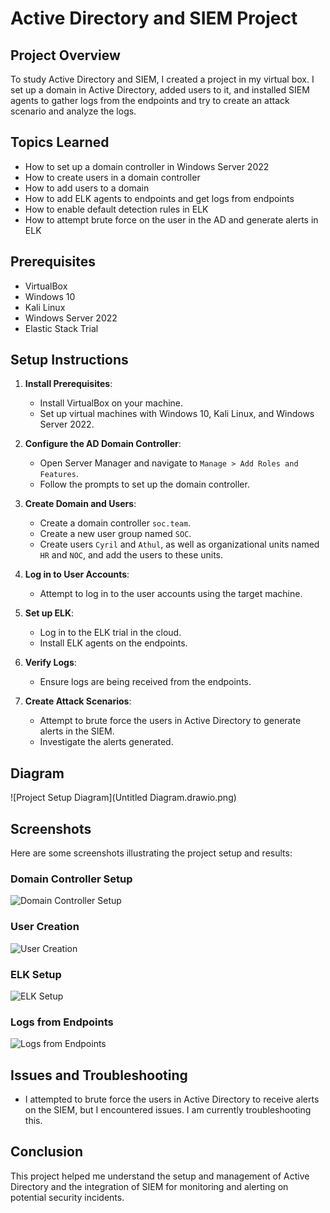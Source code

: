 # Active Directory and SIEM Project

## Project Overview

To study Active Directory and SIEM, I created a project in my virtual box. I set up a domain in Active Directory, added users to it, and installed SIEM agents to gather logs from the endpoints and try to create an attack scenario and analyze the logs.

## Topics Learned

- How to set up a domain controller in Windows Server 2022
- How to create users in a domain controller
- How to add users to a domain
- How to add ELK agents to endpoints and get logs from endpoints
- How to enable default detection rules in ELK
- How to attempt brute force on the user in the AD and generate alerts in ELK

## Prerequisites

- VirtualBox
- Windows 10
- Kali Linux
- Windows Server 2022
- Elastic Stack Trial

## Setup Instructions

1. **Install Prerequisites**:
   - Install VirtualBox on your machine.
   - Set up virtual machines with Windows 10, Kali Linux, and Windows Server 2022.

2. **Configure the AD Domain Controller**:
   - Open Server Manager and navigate to `Manage > Add Roles and Features`.
   - Follow the prompts to set up the domain controller.

3. **Create Domain and Users**:
   - Create a domain controller `soc.team`.
   - Create a new user group named `SOC`.
   - Create users `Cyril` and `Athul`, as well as organizational units named `HR` and `NOC`, and add the users to these units.

4. **Log in to User Accounts**:
   - Attempt to log in to the user accounts using the target machine.

5. **Set up ELK**:
   - Log in to the ELK trial in the cloud.
   - Install ELK agents on the endpoints.

6. **Verify Logs**:
   - Ensure logs are being received from the endpoints.

7. **Create Attack Scenarios**:
   - Attempt to brute force the users in Active Directory to generate alerts in the SIEM.
   - Investigate the alerts generated.

## Diagram

![Project Setup Diagram](Untitled Diagram.drawio.png)

## Screenshots

Here are some screenshots illustrating the project setup and results:

### Domain Controller Setup

![Domain Controller Setup](screenshots/domain_controller_setup.png)

### User Creation

![User Creation](screenshots/user_creation.png)

### ELK Setup

![ELK Setup](screenshots/elk_setup.png)

### Logs from Endpoints

![Logs from Endpoints](screenshots/logs_from_endpoints.png)

## Issues and Troubleshooting

- I attempted to brute force the users in Active Directory to receive alerts on the SIEM, but I encountered issues. I am currently troubleshooting this.

## Conclusion

This project helped me understand the setup and management of Active Directory and the integration of SIEM for monitoring and alerting on potential security incidents.
